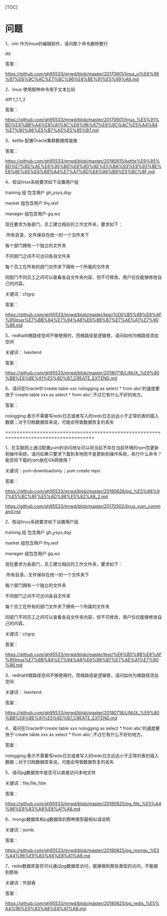 [TOC]

# 问题

1、vim 作为linux的编辑软件，请问那个命令删除整行

dd

答案：

https://github.com/gh95533/mrwd/blob/master/20170601/linux_vi%E6%96%87%E6%9C%AC%E7%BC%96%E8%BE%91%E5%99%A8.md



2、linux 使用那种命令用于文本比较

diff f_1 f_2

答案：

https://github.com/gh95533/mrwd/blob/master/20170601/linux_%E5%91%BD%E4%BB%A4%E8%A1%8C%E6%96%87%E6%9C%AC%E5%A4%84%E7%90%86%E5%B7%A5%E5%85%B7.md



3、kettle 配置Oracle集群数据库链接

答案：

https://github.com/gh95533/mrwd/blob/master/20180615/kettle%E9%85%8D%E7%BD%AE%E6%95%B0%E6%8D%AE%E5%BA%93%E9%93%BE%E6%8E%A5%E4%B8%A4%E7%A7%8D%E6%96%B9%E5%BC%8F.md



4、假设linux系统要求如下设置用户组

training 组 包含用户 gh_ysys,dqy

market 组包含用户 thy,wsf

manager 组包含用户 gq,wz

现在要求为各部门，员工建立相应的工作文件夹，要求如下：

·所有目录，文件保存在统一的一个文件夹下

每个部门拥有一个独立的文件夹

不同部门之间不可访问各自文件夹

每个员工在所有的部门文件夹下拥有一个所属的文件夹

同部门不同员工之间可以查看各自文件夹内容，但不可修改，用户仅仅能够修改自己的内容。



关键词：chgrp



答案：

https://github.com/gh95533/mrwd/blob/master/test/%E6%B5%8B%E8%AF%95linux%E7%BB%84%E7%94%A8%E6%88%B7%E7%AE%A1%E7%90%86.md



5、redhat6根路径空间不够使用时，而根路径是逻辑卷，请问如何为根路径添加空间



关键词： lvextend

答案：

https://github.com/gh95533/mrwd/blob/master/20180718/LINUX_%E9%80%BB%E8%BE%91%E5%8D%B7_CREATE_EXTEND.md



6、请问在Oracle中‘create table xxx  nologging as select * from abc’的速度要快于'create table xxx as select * from abc';不过它有什么不好的地方。



答案：

nologging:表示不需要写redo日志或者写入的redo日志远远小于正常的表的插入数据；对于归档数据库来说，可能会导致数据恢复的丢失



=====================================================================================









1、在互联网上通过配置yum的访问地址可以将当前不存在当前环境的rpm包更新到操作系统，请问如果只要求下载到本地而不是更新到操作系统，执行什么命令？能否将下载的rpm放在GA网使用？



关键词：yum-downloadonly；yum create repo



答案：

https://github.com/gh95533/mrwd/blob/master/20180628/pg_%E5%88%97%E5%BC%8F%E5%AD%98%E5%82%A8_2.md

https://github.com/gh95533/mrwd/blob/master/20170502/linux_yum_command.md



2、假设linux系统要求如下设置用户组

training 组 包含用户 gh_ysys,dqy

market 组包含用户 thy,wsf

manager 组包含用户 gq,wz

现在要求为各部门，员工建立相应的工作文件夹，要求如下：

·所有目录，文件保存在统一的一个文件夹下

每个部门拥有一个独立的文件夹

不同部门之间不可访问各自文件夹

每个员工在所有的部门文件夹下拥有一个所属的文件夹

同部门不同员工之间可以查看各自文件夹内容，但不可修改，用户仅仅能够修改自己的内容。



关键词：chgrp



答案：

https://github.com/gh95533/mrwd/blob/master/test/%E6%B5%8B%E8%AF%95linux%E7%BB%84%E7%94%A8%E6%88%B7%E7%AE%A1%E7%90%86.md



3、redhat6根路径空间不够使用时，而根路径是逻辑卷，请问如何为根路径添加空间



关键词： lvextend

答案：

https://github.com/gh95533/mrwd/blob/master/20180718/LINUX_%E9%80%BB%E8%BE%91%E5%8D%B7_CREATE_EXTEND.md



4、请问在Oracle中‘create table xxx  nologging as select * from abc’的速度要快于'create table xxx as select * from abc';不过它有什么不好的地方。



答案：

nologging:表示不需要写redo日志或者写入的redo日志远远小于正常的表的插入数据；对于归档数据库来说，可能会导致数据恢复的丢失



5、请问pg数据库中是否可以直接访问本地文件



关键词：file,file_fdw

答案： 

https://github.com/gh95533/mrwd/blob/master/20180625/pg_file_%E5%A4%96%E9%83%A8%E8%A1%A8.md



6、mongo数据库和pg数据库的那种类型最相似请说明



关键词：jsonb

答案：

https://github.com/gh95533/mrwd/blob/master/20180625/pg_mongo_%E5%A4%96%E9%83%A8%E8%A1%A8.md



7、redis数据库是否可以通过pg数据库访问，能够做到那些类型的访问，不能做到那些



关键词：外部表



答案：

https://github.com/gh95533/mrwd/blob/master/20180625/pg_redis_%E5%A4%96%E9%83%A8%E8%A1%A8.md



